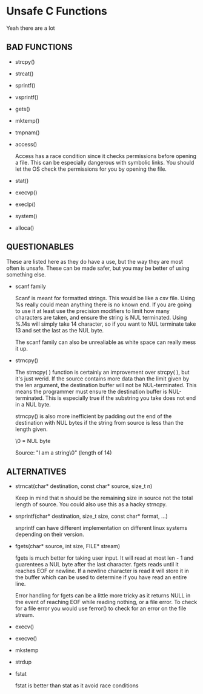 # Unsafe C Functions

Yeah there are a lot

## BAD FUNCTIONS

- strcpy()
    <buffer overflows>

- strcat()
    <buffer overflows>

- sprintf()
    <buffer overflows>

- vsprintf()
    <buffer overflow>

- gets()
    <huge buffer overflow problem>

- mktemp()

- tmpnam()

- access()

    Access has a race condition since it checks permissions before opening a file. This can be especially dangerous with symbolic links.
    You should let the OS check the permissions for you by opening the file.

- stat()
    <race condition>

- execvp()
    <PATH manipulation>

- execlp()
    <PATH manipulation>

<todo more research on exec>

- system()
    <Environment variable manipulation and opens to shell manipulation>

- alloca()

## QUESTIONABLES

These are listed here as they do have a use, but the way they are most often is unsafe. These can be made safer, but you may
be better of using something else.

- scanf family

    Scanf is meant for formatted strings. This would be like a csv file. Using %s really could mean anything there is no known end.
    If you are going to use it at least use the precision modifiers to limit how many characters are taken, and ensure the string is NUL terminated.
    Using %.14s will simply take 14 character, so if you want to NUL terminate take 13 and set the last as the NUL byte.

    The scanf family can also be unrealiable as white space can really mess it up. <todo what about empty strings>

- strncpy()

    The strncpy( ) function is certainly an improvement over strcpy( ), but it's just werid. 
    If the source contains more data than the limit given by the len argument, the destination buffer will not be NUL-terminated.
    This means the programmer must ensure the destination buffer is NUL-terminated. This is especially true if the substring you take
    does not end in a NUL byte.

    strncpy() is also more inefficient by padding out the end of the destination with NUL bytes if the string from source is
    less than the length given.

    \0 = NUL byte

    Source: "I am a string\0" (length of 14)
    <todo explanation>

## ALTERNATIVES

- strncat(char* destination, const char* source, size_t n)
    
    Keep in mind that n should be the remaining size in source not the total length of source.
    You could also use this as a hacky strncpy.

- snprintf(char* destination, size_t size, const char* format, ...)

    snprintf can have different implementation on different linux systems depending on their version.

- fgets(char* source, int size, FILE* stream)
    
    fgets is much better for taking user input. It will read at most len - 1 and guarentees a NUL byte after the last character.
    fgets reads until it reaches EOF or newline.
    If a newline character is read it will store it in the buffer which can be used to determine if you have read an entire line.

    Error handling for fgets can be a little more tricky as it returns NULL in the event of reaching EOF while reading nothing, or a file error.
    To check for a file error you would use ferror() to check for an error on the file stream.
    
- execv()

- execve()

- mkstemp

- strdup

- fstat

    fstat is better than stat as it avoid race conditions
